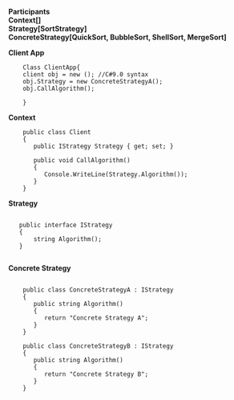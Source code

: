 **Participants** <br/>
**Context[]** <br/>
**Strategy[SortStrategy]** <br/>
**ConcreteStrategy[QuickSort, BubbleSort, ShellSort, MergeSort]** <br/>

**Client App**
```
    Class ClientApp{
    client obj = new (); //C#9.0 syntax
    obj.Strategy = new ConcreteStrategyA();
    obj.CallAlgorithm();
    
    }
```

**Context**

```
    public class Client
    {
       public IStrategy Strategy { get; set; }

       public void CallAlgorithm()
       {
          Console.WriteLine(Strategy.Algorithm());
       }
    }
 ```
 
 **Strategy**
 
 ```

    public interface IStrategy
    {
        string Algorithm();
    }
    
```
**Concrete Strategy**

```

    public class ConcreteStrategyA : IStrategy
    {
       public string Algorithm()
       {
          return "Concrete Strategy A";
       }
    }

    public class ConcreteStrategyB : IStrategy
    {
       public string Algorithm()
       {
          return "Concrete Strategy B";
       }
    }

```



